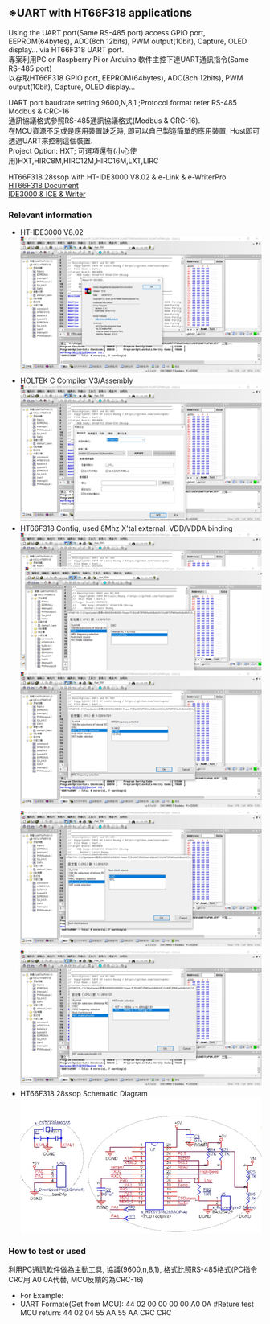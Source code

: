## ※UART with HT66F318 applications
Using the UART port(Same RS-485 port) access GPIO port, EEPROM(64bytes), ADC(8ch 12bits), PWM output(10bit), Capture, OLED display... via HT66F318 UART port.<br>
專案利用PC or Raspberry Pi or Arduino 軟件主控下達UART通訊指令(Same RS-485 port)<br>
以存取HT66F318 GPIO port, EEPROM(64bytes), ADC(8ch 12bits), PWM output(10bit), Capture, OLED display...<br>

UART port baudrate setting 9600,N,8,1 ;Protocol format refer RS-485 Modbus & CRC-16 <br>
通訊協議格式參照RS-485通訊協議格式(Modbus & CRC-16).<br>
在MCU資源不足或是應用裝置缺乏時, 即可以自己製造簡單的應用裝置, Host即可透過UART來控制這個裝置.<br>
Project Option: HXT; 可選項還有(小心使用)HXT,HIRC8M,HIRC12M,HIRC16M,LXT,LIRC<br>

HT66F318 28ssop with HT-IDE3000 V8.02 & e-Link & e-WriterPro<br>
[HT66F318 Document](https://www.holtek.com.tw/search?key=ht66F318)<br>
[IDE3000 & ICE & Writer](https://www.holtek.com.tw/ice)<br>

### Relevant information
* HT-IDE3000 V8.02
![Image](HT-IDE3000_version.jpg)
* HOLTEK C Compiler V3/Assembly
![Image](ProjectCompiler.jpg)
* HT66F318 Config, used 8Mhz X'tal external, VDD/VDDA binding
![Image](ProjectOption1.jpg)
![Image](ProjectOption2.jpg)
![Image](ProjectOption3.jpg)
![Image](ProjectOption4.jpg)
* HT66F318 28ssop Schematic Diagram
![Image](CircuitDiagram.jpg)

### How to test or used
利用PC通訊軟件做為主動工具, 協議(9600,n,8,1), 格式比照RS-485格式(PC指令CRC用 A0 0A代替, MCU反饋的為CRC-16)

* For Example: 
* UART Formate(Get from MCU): 44 02 00 00 00 00 A0 0A   #Reture test
MCU return: 44 02 04 55 AA 55 AA CRC CRC
